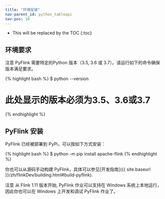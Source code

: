 ```yaml
---
title: "环境安装"
nav-parent_id: python_tableapi
nav-pos: 10
---
```

<!--
Licensed to the Apache Software Foundation (ASF) under one
or more contributor license agreements.  See the NOTICE file
distributed with this work for additional information
regarding copyright ownership.  The ASF licenses this file
to you under the Apache License, Version 2.0 (the
"License"); you may not use this file except in compliance
with the License.  You may obtain a copy of the License at

  http://www.apache.org/licenses/LICENSE-2.0

Unless required by applicable law or agreed to in writing,
software distributed under the License is distributed on an
"AS IS" BASIS, WITHOUT WARRANTIES OR CONDITIONS OF ANY
KIND, either express or implied.  See the License for the
specific language governing permissions and limitations
under the License.
-->

* This will be replaced by the TOC
{:toc}

## 环境要求
<span class="label label-info">注意</span> PyFlink 需要特定的Python 版本（3.5, 3.6 或 3.7）。请运行如下的命令确保版本满足要求。

{% highlight bash %}
$ python --version
# 此处显示的版本必须为3.5、3.6或3.7
{% endhighlight %}

## PyFlink 安装

PyFlink 已经被部署到 PyPi，可以按如下方式安装：

{% highlight bash %}
$ python -m pip install apache-flink
{% endhighlight %}

你也可以从源码手动构建 PyFlink，具体可以参见[开发指南]({{ site.baseurl }}/zh/flinkDev/building.html#build-pyflink).

<span class="label label-info">注意</span> 从 Flink 1.11 版本开始, PyFlink 作业可以支持在 Windows 系统上本地运行，因此你也可以在 Windows 上开发和调试 PyFlink 作业了。
